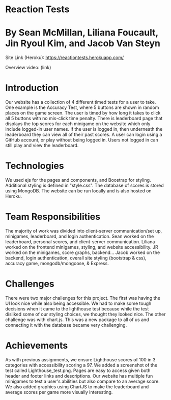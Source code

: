 # Reaction Tests
# By Sean McMillan, Liliana Foucault, Jin Ryoul Kim, and Jacob Van Steyn

Site Link (Heroku): https://reactiontests.herokuapp.com/

Overview video: (link)

# Introduction
Our website has a collection of 4 different timed tests for a user to take. One example is the Accuracy Test, where 5 buttons are shown in random places on the game screen. The user is timed by how long it takes to click all 5 buttons with no mis-click time penalty. There is leaderboard page that displays the top scores for each minigame on the website which only include logged-in user names. If the user is logged in, then underneath the leaderboard they can view all of their past scores. A user can login using a GitHub account, or play without being logged in. Users not logged in can still play and view the leaderboard.

# Technologies
We used ejs for the pages and components, and Boostrap for styling. Additional styling is defined in "style.css". The database of scores is stored using MongoDB. The website can be run locally and is also hosted on Heroku.

# Team Responsibilities
The majority of work was divided into client-server communication/set up, minigames, leaderboard, and login authentication. Sean worked on the leaderboard, personal scores, and client-server communication. Liliana worked on the frontend minigames, styling, and website accessibility. JR worked on the minigames, score graphs, backend... Jacob worked on the backend, login authentication, overall site styling (bootstrap & css), accuracy game, mongodb/mongoose, & Express.

# Challenges
There were two major challenges for this project. The first was having the UI look nice while also being accessible. We had to make some tough decisions when it came to the lighthouse test because while the test disliked some of our styling choices, we thought they looked nice. The other challenge was with chart.js. This was a new package to all of us and connecting it with the database became very challenging.

# Achievements 
As with previous assignments, we ensure Lighthouse scores of 100 in 3 categories with accessibility scoring a 97. We added a screenshot of the test called Lighthouse_test.png. Pages are easy to access given both header and footer links and descriptions. Our website has multiple fun minigames to test a user's abilities but also compare to an average score. We also added graphics using ChartJS to make the leaderboard and average scores per game more visually interesting.
